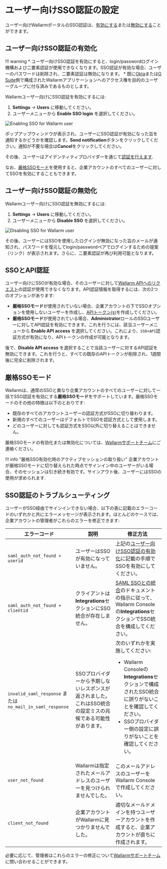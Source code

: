 # ユーザー向けSSO認証の設定

[img-enable-sso-for-user]:  ../../../images/admin-guides/configuration-guides/sso/enable-sso-for-user.png
[img-disable-sso-for-user]: ../../../images/admin-guides/configuration-guides/sso/disable-sso-for-user.png

[doc-allow-access-gsuite]:  gsuite/allow-access-to-wl.md
[doc-allow-access-okta]:    okta/allow-access-to-wl.md

[doc-user-sso-guide]:       ../../../user-guides/use-sso.md
[doc-disable-sso]:          change-sso-provider.md   

[anchor-enable]:            #enabling-sso-authentication-for-users 
[anchor-disable]:           #disabling-sso-authentication-for-users      

ユーザー向けWallarmポータルのSSO認証は、[有効にする][anchor-enable]または[無効にする][anchor-disable]ことができます。

## ユーザー向けSSO認証の有効化

!!! warning
    *   ユーザー向けSSO認証を有効にすると、login/passwordログイン機構および二要素認証が使用できなくなります。SSO認証が有効な場合、ユーザーのパスワードは削除され、二要素認証は無効になります。
    *   既に[Okta][doc-allow-access-okta]または[G Suite][doc-allow-access-gsuite]側で構成されたWallarmアプリケーションへのアクセス権を目的のユーザーグループに付与済みであるものとします。

Wallarmユーザー向けにSSO認証を有効にするには:

1. **Settings** → **Users** に移動してください。
1. ユーザーメニューから **Enable SSO login** を選択してください。

![Enabling SSO for Wallarm user][img-enable-sso-for-user]

ポップアップウィンドウが表示され、ユーザーにSSO認証が有効になった旨を通知するかどうかを確認します。**Send notification**ボタンをクリックしてください。通知が不要な場合は**Cancel**をクリックしてください。

その後、ユーザーはアイデンティティプロバイダーを通じて[認証を行えます][doc-user-sso-guide].

なお、[厳格SSOモード](#strict-sso-mode)を使用すると、企業アカウントのすべてのユーザーに対してSSOを有効にすることもできます。

## ユーザー向けSSO認証の無効化

Wallarmユーザー向けにSSO認証を無効にするには:

1. **Settings** → **Users** に移動してください。
1. ユーザーメニューから **Disable SSO** を選択してください。

![Disabling SSO for Wallarm user][img-disable-sso-for-user]

その後、ユーザーにはSSOを使用したログインが無効になった旨のメールが通知され、パスワードを復元してlogin/passwordペアでログインするための提案（リンク）が表示されます。さらに、二要素認証が再び利用可能となります。

## SSOとAPI認証

ユーザー向けにSSOが有効な場合、そのユーザーに対して[Wallarm APIへのリクエスト](../../../api/overview.md#your-own-api-client)の認証が使用できなくなります。API認証情報を取得するには、次の2つのオプションがあります: 

* **厳格SSOモード**が使用されていない場合、企業アカウントの下でSSOオプションを使用しないユーザーを作成し、[APIトークン(s)](../../../api/overview.md#your-own-api-client)を作成してください。
* **厳格SSOモード**が使用されている場合、**Administrator**ロールのSSOユーザーに対してAPI認証を有効にできます。これを行うには、該当ユーザーメニューから **Enable API access** を選択してください。これにより、`SSO+API`認証方式が有効になり、APIトークンの作成が可能となります。

後で、**Disable API access** を選択することで当該ユーザーに対するAPI認証を無効にできます。これを行うと、すべての既存のAPIトークンが削除され、1週間後に完全に削除されます。

## 厳格SSOモード

Wallarmは、通常のSSOと異なり企業アカウントのすべてのユーザーに対して一括でSSO認証を有効にする**厳格SSOモード**をサポートしています。厳格SSOモードのその他の特徴は以下のとおりです:

* 既存のすべてのアカウントユーザーの認証方式がSSOに切り替わります。
* 新規のすべてのユーザーはデフォルトでSSOを認証方式として使用します。
* どのユーザーに対しても認証方式をSSO以外に切り替えることはできません。

厳格SSOモードの有効化または無効化については、[Wallarmサポートチーム](mailto:support@wallarm.com)にご連絡ください。

!!! info "厳格SSO有効化時のアクティブセッションの取り扱い"
    企業アカウントが厳格SSOモードに切り替えられた時点でサインイン中のユーザーがいる場合、そのセッションは引き続き有効です。サインアウト後、ユーザーにはSSOの使用が求められます.

## SSO認証のトラブルシューティング

ユーザーがSSO経由でサインインできない場合、以下の表に記載のエラーコードのいずれかと共にエラーメッセージが表示されます。ほとんどのケースでは、企業アカウントの管理者がこれらのエラーを修正できます:

| エラーコード | 説明 | 修正方法 |
|--|--|--|
| `saml_auth_not_found + userid` | ユーザーはSSOが有効になっていません。 | 上記の[ユーザー向けSSO認証の有効化](#enabling-sso-authentication-for-users)に記載の手順でSSOを有効にしてください。 |
| `saml_auth_not_found + clientid` | クライアントは**Integrations**セクションにSSO統合が存在しません。 | [SAML SSOとの統合](intro.md)のドキュメントの指示に従って、Wallarm Consoleの**Integrations**セクションでSSO統合を構成してください。 |
| `invalid_saml_response` または `no_mail_in_saml_response` | SSOプロバイダーから予期しないレスポンスが返されました。これはSSO統合の設定ミスの兆候である可能性があります。 | 次のいずれかを実施してください:<br><ul><li>Wallarm Consoleの**Integrations**セクションで構成されたSSO統合に誤りがないことを確認してください。</li><li>SSOプロバイダー側の設定に誤りがないことを確認してください。</li></ul> |
| `user_not_found` | Wallarmは指定されたメールアドレスのユーザーを見つけられませんでした。 | このメールアドレスのユーザーをWallarm Consoleで作成してください。 |
| `client_not_found` | 企業アカウントがWallarmに見つかりませんでした。 | 適切なメールドメインを持つユーザーアカウントを作成すると、企業アカウントが直ちに作成されます。 |

必要に応じて、管理者はこれらのエラーの修正について[Wallarmサポートチーム](mailto:support@wallarm.com)に問い合わせることができます。